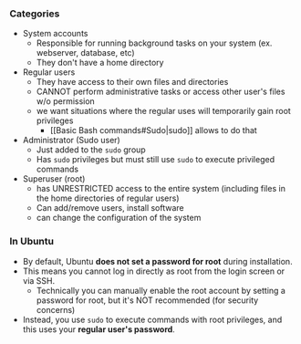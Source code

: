 ### Categories
- System accounts
	- Responsible for running background tasks on your system (ex. webserver, database, etc)
	- They don't have a home directory
- Regular users
	- They have access to their own files and directories
	- CANNOT perform administrative tasks or access other user's files w/o permission
	- we want situations where the regular uses will temporarily gain root privileges
		- [[Basic Bash commands#Sudo|sudo]] allows to do that
- Administrator (Sudo user)
	- Just added to the `sudo` group
	- Has `sudo` privileges but must still use `sudo` to execute privileged commands
- Superuser (root)
	- has UNRESTRICTED access to the entire system (including files in the home directories of regular users)
	- Can add/remove users, install software
	- can change the configuration of the system

### In Ubuntu
- By default, Ubuntu **does not set a password for root** during installation.
- This means you cannot log in directly as root from the login screen or via SSH.
	- Technically you can manually enable the root account by setting a password for root, but it's NOT  recommended (for security concerns)
- Instead, you use `sudo` to execute commands with root privileges, and this uses your **regular user's password**.